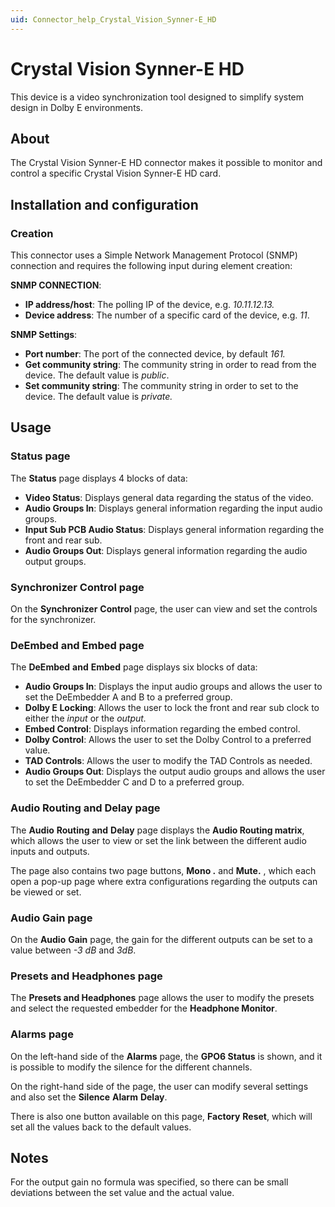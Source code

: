 ```yaml
---
uid: Connector_help_Crystal_Vision_Synner-E_HD
---
```


# Crystal Vision Synner-E HD

This device is a video synchronization tool designed to simplify system design in Dolby E environments.

## About

The Crystal Vision Synner-E HD connector makes it possible to monitor and control a specific Crystal Vision Synner-E HD card.

## Installation and configuration

### Creation

This connector uses a Simple Network Management Protocol (SNMP) connection and requires the following input during element creation:

**SNMP CONNECTION**:

- **IP address/host**: The polling IP of the device, e.g. *10.11.12.13.*
- **Device address**: The number of a specific card of the device, e.g. *11*.

**SNMP Settings**:

- **Port number**: The port of the connected device, by default *161.*
- **Get community string**: The community string in order to read from the device. The default value is *public*.
- **Set community string**: The community string in order to set to the device. The default value is *private.*

## Usage

### Status page

The **Status** page displays 4 blocks of data:

- **Video Status**: Displays general data regarding the status of the video.
- **Audio Groups In**: Displays general information regarding the input audio groups.
- **Input Sub PCB Audio Status**: Displays general information regarding the front and rear sub.
- **Audio Groups Out**: Displays general information regarding the audio output groups.

### Synchronizer Control page

On the **Synchronizer** **Control** page, the user can view and set the controls for the synchronizer.

### DeEmbed and Embed page

The **DeEmbed** **and** **Embed** page displays six blocks of data:

- **Audio Groups In**: Displays the input audio groups and allows the user to set the DeEmbedder A and B to a preferred group.
- **Dolby E Locking**: Allows the user to lock the front and rear sub clock to either the *input* or the *output.*
- **Embed Control**: Displays information regarding the embed control.
- **Dolby Control**: Allows the user to set the Dolby Control to a preferred value.
- **TAD Controls**: Allows the user to modify the TAD Controls as needed.
- **Audio Groups Out**: Displays the output audio groups and allows the user to set the DeEmbedder C and D to a preferred group.

### Audio Routing and Delay page

The **Audio** **Routing** **and** **Delay** page displays the **Audio Routing matrix**, which allows the user to view or set the link between the different audio inputs and outputs.

The page also contains two page buttons, **Mono .** and **Mute.** , which each open a pop-up page where extra configurations regarding the outputs can be viewed or set.

### Audio Gain page

On the **Audio** **Gain** page, the gain for the different outputs can be set to a value between *-3 dB* and *3dB*.

### Presets and Headphones page

The **Presets and Headphones** page allows the user to modify the presets and select the requested embedder for the **Headphone Monitor**.

### Alarms page

On the left-hand side of the **Alarms** page, the **GPO6 Status** is shown, and it is possible to modify the silence for the different channels.

On the right-hand side of the page, the user can modify several settings and also set the **Silence** **Alarm** **Delay**.

There is also one button available on this page, **Factory** **Reset**, which will set all the values back to the default values.

## Notes

For the output gain no formula was specified, so there can be small deviations between the set value and the actual value.
